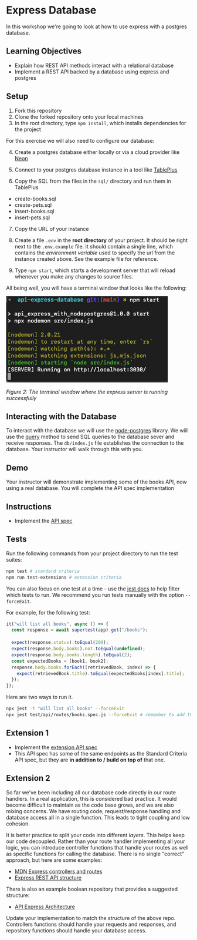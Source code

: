 # Express Database

In this workshop we're going to look at how to use express with a postgres database.

## Learning Objectives

- Explain how REST API methods interact with a relational database
- Implement a REST API backed by a database using express and postgres

## Setup

1. Fork this repository
2. Clone the forked repository onto your local machines
3. In the root directory, type `npm install`, which installs dependencies for the project

For this exercise we will also need to configure our database:

4. Create a postgres database either locally or via a cloud provider like [Neon](https://neon.tech)

5. Connect to your postgres database instance in a tool like [TablePlus](https://tableplus.com/)

6. Copy the SQL from the files in the `sql/` directory and run them in TablePlus

- create-books.sql
- create-pets.sql
- insert-books.sql
- insert-pets.sql

7. Copy the URL of your instance

8. Create a file `.env` in the **root directory** of your project. It should be right next to the `.env.example` file. It should contain a single line, which contains the _environment variable_ used to specify the url from the instance created above. See the example file for reference.

9. Type `npm start`, which starts a development server that will reload whenever you make any changes to source files.

All being well, you will have a terminal window that looks like the following:

![](images/terminal.png)

_Figure 2: The terminal window where the express server is running successfully_

## Interacting with the Database

To interact with the database we will use the [node-postgres](https://node-postgres.com/) library. We will use the [query](https://node-postgres.com/features/queries) method to send SQL queries to the database sever and receive responses. The `db/index.js` file establishes the connection to the database. Your instructor will walk through this with you.

## Demo

Your instructor will demonstrate implementing some of the books API, now using a real database. You will complete the API spec implementation

## Instructions

- Implement the [API spec](https://boolean-uk.github.io/api-express-database/standard)

## Tests

Run the following commands from your project directory to run the test suites:

```sh
npm test # standard criteria
npm run test-extensions # extension criteria
```

You can also focus on one test at a time - use the [jest docs](https://jestjs.io/docs/cli) to help filter which tests to run. We recommend you run tests manually with the option `--forceExit`.

For example, for the following test:

```js
it("will list all books", async () => {
  const response = await supertest(app).get("/books");

  expect(response.status).toEqual(200);
  expect(response.body.books).not.toEqual(undefined);
  expect(response.body.books.length).toEqual(2);
  const expectedBooks = [book1, book2];
  response.body.books.forEach((retrievedBook, index) => {
    expect(retrievedBook.title).toEqual(expectedBooks[index].title);
  });
});
```

Here are two ways to run it.

```sh
npx jest -t "will list all books" --forceExit
npx jest test/api/routes/books.spec.js --forceExit # remember to add the 'f' before it()
```

## Extension 1

- Implement the [extension API spec](https://boolean-uk.github.io/api-express-database/extension)
- This API spec has some of the same endpoints as the Standard Criteria API spec, but they are **in addition to / build
  on top of** that one.

## Extension 2

So far we've been including all our database code directly in our route handlers. In a real application, this is considered bad practice. It would become difficult to maintain as the code base grows, and we are also mixing concerns. We have routing code, request/response handling and database access all in a single function. This leads to tight coupling and low cohesion.

It is better practice to split your code into different _layers_. This helps keep our code decoupled. Rather than your route handler implementing all your logic, you can introduce controller functions that handle your routes as well as specific functions for calling the database. There is no single "correct" approach, but here are some examples:

- [MDN Express controllers and routes](https://developer.mozilla.org/en-US/docs/Learn/Server-side/Express_Nodejs/routes)
- [Express REST API structure](https://www.coreycleary.me/project-structure-for-an-express-rest-api-when-there-is-no-standard-way)

There is also an example boolean repository that provides a suggested structure:

- [API Express Architecture](https://github.com/boolean-uk/api-express-architecture-example)

Update your implementation to match the structure of the above repo. Controllers functions should handle your requests and responses, and repository functions should handle your database access.

